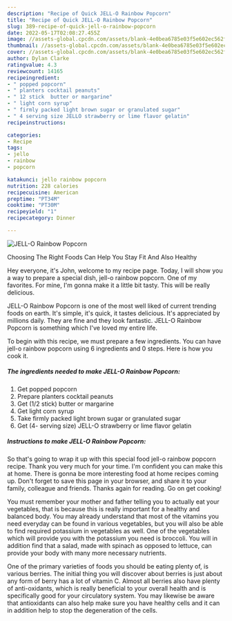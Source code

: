 ```yaml
---
description: "Recipe of Quick JELL-O Rainbow Popcorn"
title: "Recipe of Quick JELL-O Rainbow Popcorn"
slug: 389-recipe-of-quick-jell-o-rainbow-popcorn
date: 2022-05-17T02:08:27.455Z
image: //assets-global.cpcdn.com/assets/blank-4e0bea6785e03f5e602ec562f230caae08da540cada707380b4fe1bbebba43da.png
thumbnail: //assets-global.cpcdn.com/assets/blank-4e0bea6785e03f5e602ec562f230caae08da540cada707380b4fe1bbebba43da.png
cover: //assets-global.cpcdn.com/assets/blank-4e0bea6785e03f5e602ec562f230caae08da540cada707380b4fe1bbebba43da.png
author: Dylan Clarke
ratingvalue: 4.3
reviewcount: 14165
recipeingredient:
- " popped popcorn"
- " planters cocktail peanuts"
- " 12 stick  butter or margarine"
- " light corn syrup"
- " firmly packed light brown sugar or granulated sugar"
- " 4 serving size JELLO strawberry or lime flavor gelatin"
recipeinstructions:

categories:
- Recipe
tags:
- jello
- rainbow
- popcorn

katakunci: jello rainbow popcorn 
nutrition: 228 calories
recipecuisine: American
preptime: "PT34M"
cooktime: "PT30M"
recipeyield: "1"
recipecategory: Dinner

---
```



![JELL-O Rainbow Popcorn](//assets-global.cpcdn.com/assets/blank-4e0bea6785e03f5e602ec562f230caae08da540cada707380b4fe1bbebba43da.png)

Choosing The Right Foods Can Help You Stay Fit And Also Healthy

Hey everyone, it's John, welcome to my recipe page. Today, I will show you a way to prepare a special dish, jell-o rainbow popcorn. One of my favorites. For mine, I'm gonna make it a little bit tasty. This will be really delicious.

JELL-O Rainbow Popcorn is one of the most well liked of current trending foods on earth. It's simple, it's quick, it tastes delicious. It's appreciated by millions daily. They are fine and they look fantastic. JELL-O Rainbow Popcorn is something which I've loved my entire life.




To begin with this recipe, we must prepare a few ingredients. You can have jell-o rainbow popcorn using 6 ingredients and 0 steps. Here is how you cook it.

<!--inarticleads1-->

##### The ingredients needed to make JELL-O Rainbow Popcorn:

1. Get  popped popcorn
1. Prepare  planters cocktail peanuts
1. Get  (1/2 stick)  butter or margarine
1. Get  light corn syrup
1. Take  firmly packed light brown sugar or granulated sugar
1. Get  (4- serving size) JELL-O strawberry or lime flavor gelatin




<!--inarticleads2-->

##### Instructions to make JELL-O Rainbow Popcorn:





So that's going to wrap it up with this special food jell-o rainbow popcorn recipe. Thank you very much for your time. I'm confident you can make this at home. There is gonna be more interesting food at home recipes coming up. Don't forget to save this page in your browser, and share it to your family, colleague and friends. Thanks again for reading. Go on get cooking!

You must remember your mother and father telling you to actually eat your vegetables, that is because this is really important for a healthy and balanced body. You may already understand that most of the vitamins you need everyday can be found in various vegetables, but you will also be able to find required potassium in vegetables as well. One of the vegetables which will provide you with the potassium you need is broccoli. You will in addition find that a salad, made with spinach as opposed to lettuce, can provide your body with many more necessary nutrients.

One of the primary varieties of foods you should be eating plenty of, is various berries. The initial thing you will discover about berries is just about any form of berry has a lot of vitamin C. Almost all berries also have plenty of anti-oxidants, which is really beneficial to your overall health and is specifically good for your circulatory system. You may likewise be aware that antioxidants can also help make sure you have healthy cells and it can in addition help to stop the degeneration of the cells.
